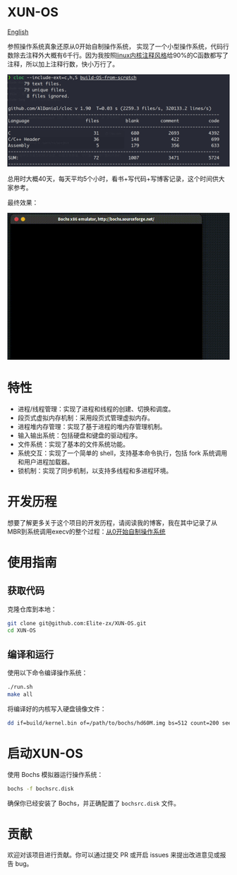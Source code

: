 # XUN-OS

[English](./README-en.md)


参照操作系统真象还原从0开始自制操作系统， 实现了一个小型操作系统，代码行数除去注释外大概有6千行。因为我按照[linux内核注释风格](https://www.kernel.org/doc/html/latest/doc-guide/kernel-doc.html)给90%的C函数都写了注释，所以加上注释行数，快小万行了。

![Pasted image 20231216115142](image/Pasted%20image%2020231216115142.png)

总用时大概40天，每天平均5个小时，看书+写代码+写博客记录，这个时间供大家参考。

最终效果：

![display](image/display.gif)

# 特性
- 进程/线程管理：实现了进程和线程的创建、切换和调度。
- 段页式虚拟内存机制：采用段页式管理虚拟内存。
- 进程堆内存管理：实现了基于进程的堆内存管理机制。
- 输入输出系统：包括硬盘和键盘的驱动程序。
- 文件系统：实现了基本的文件系统功能。
- 系统交互：实现了一个简单的 shell，支持基本命令执行，包括 fork 系统调用和用户进程加载器。
- 锁机制：实现了同步机制，以支持多线程和多进程环境。
# 开发历程
想要了解更多关于这个项目的开发历程，请阅读我的博客，我在其中记录了从MBR到系统调用execv的整个过程：[从0开始自制操作系统](https://elite-zx.github.io/2023/12/15/elephont_os/build_os_from_scratch/)
# 使用指南

## 获取代码
克隆仓库到本地：
```zsh
git clone git@github.com:Elite-zx/XUN-OS.git
cd XUN-OS
```
## 编译和运行
使用以下命令编译操作系统：
```zsh
./run.sh
make all
```

将编译好的内核写入硬盘镜像文件：

```zsh
dd if=build/kernel.bin of=/path/to/bochs/hd60M.img bs=512 count=200 seek=9 conv=notrunc
```

# 启动XUN-OS
使用 Bochs 模拟器运行操作系统：
```zsh
bochs -f bochsrc.disk
```

确保你已经安装了 Bochs，并正确配置了 `bochsrc.disk` 文件。

# 贡献
欢迎对该项目进行贡献。你可以通过提交 PR 或开启 issues 来提出改进意见或报告 bug。

